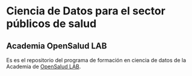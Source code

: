 # Ciencia de Datos para el sector públicos de salud
## Academia OpenSalud LAB

Es es el repositorio del programa de formación en ciencia de datos de la Academia de [OpenSalud LAB](http://www.opensaludlab.org).
